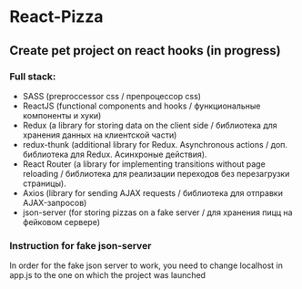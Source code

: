 # React-Pizza

## Create pet project on react hooks (in progress)

### Full stack:

- SASS (preproccessor css / препроцессор css)
- ReactJS (functional components and hooks / функциональные компоненты и хуки)
- Redux (a library for storing data on the client side / библиотека для хранения данных на клиентской части)
- redux-thunk (additional library for Redux. Asynchronous actions / доп. библиотека для Redux. Асинхроные действия).
- React Router (a library for implementing transitions without page reloading / библиотека для реализации переходов без перезагрузки страницы).
- Axios (library for sending AJAX requests / библиотека для отправки AJAX-запросов)
- json-server (for storing pizzas on a fake server / для хранения пицц на фейковом сервере)

### Instruction for fake json-server

In order for the fake json server to work, you need to change localhost in app.js to the one on which the project was launched
